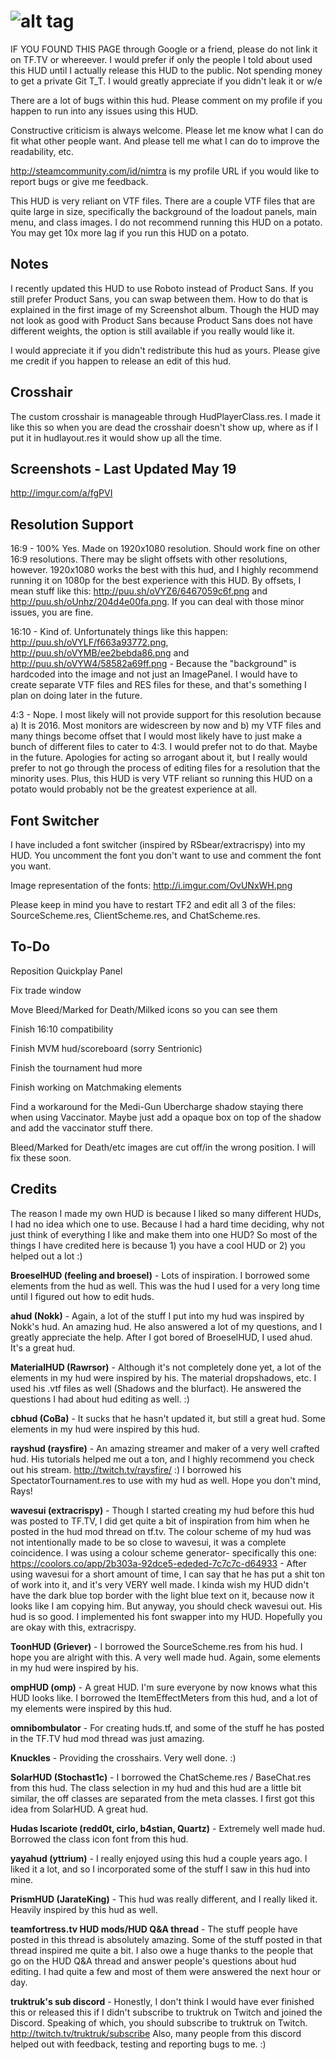 ![alt tag](http://puu.sh/oRp0y/a594ec6009.png)
=========

IF YOU FOUND THIS PAGE through Google or a friend, please do not link it on TF.TV or whereever. I would prefer if only the people I told about used this HUD until I actually release this HUD to the public. Not spending money to get a private Git T_T. I would greatly appreciate if you didn't leak it or w/e

There are a lot of bugs within this hud. Please comment on my profile if you happen to run into any issues using this HUD.

Constructive criticism is always welcome. Please let me know what I can do fit what other people want. And please tell me what I can do to improve the readability, etc.

http://steamcommunity.com/id/nimtra is my profile URL if you would like to report bugs or give me feedback. 

This HUD is very reliant on VTF files. There are a couple VTF files that are quite large in size, specifically the background of the loadout panels, main menu, and class images. I do not recommend running this HUD on a potato. You may get 10x more lag if you run this HUD on a potato.

Notes
------------

I recently updated this HUD to use Roboto instead of Product Sans. If you still prefer Product Sans, you can swap between them. How to do that is explained in the first image of my Screenshot album. Though the HUD may not look as good with Product Sans because Product Sans does not have different weights, the option is still available if you really would like it.

I would appreciate it if you didn't redistribute this hud as yours. Please give me credit if you happen to release an edit of this hud.

Crosshair
--------------
The custom crosshair is manageable through HudPlayerClass.res. I made it like this so when you are dead the crosshair doesn't show up, where as if I put it in hudlayout.res it would show up all the time. 

Screenshots - Last Updated May 19
----------
http://imgur.com/a/fgPVI

Resolution Support
----------
16:9 - 100% Yes. Made on 1920x1080 resolution. Should work fine on other 16:9 resolutions. There may be slight offsets with other resolutions, however. 1920x1080 works the best with this hud, and I highly recommend running it on 1080p for the best experience with this HUD. By offsets, I mean stuff like this: http://puu.sh/oVYZ6/6467059c6f.png and http://puu.sh/oUnhz/204d4e00fa.png. If you can deal with those minor issues, you are fine.

16:10 - Kind of. Unfortunately things like this happen: http://puu.sh/oVYLF/f663a93772.png, http://puu.sh/oVYMB/ee2bebda86.png and http://puu.sh/oVYW4/58582a69ff.png - Because the "background" is hardcoded into the image and not just an ImagePanel. I would have to create separate VTF files and RES files for these, and that's something I plan on doing later in the future.

4:3 - Nope. I most likely will not provide support for this resolution because a) It is 2016. Most monitors are widescreen by now and b) my VTF files and many things become offset that I would most likely have to just make a bunch of different files to cater to 4:3. I would prefer not to do that. Maybe in the future. Apologies for acting so arrogant about it, but I really would prefer to not go through the process of editing files for a resolution that the minority uses. Plus, this HUD is very VTF reliant so running this HUD on a potato would probably not be the greatest experience at all.

Font Switcher
------------
I have included a font switcher (inspired by RSbear/extracrispy) into my HUD. You uncomment the font you don't want to use and comment the font you want.

Image representation of the fonts: http://i.imgur.com/OvUNxWH.png

Please keep in mind you have to restart TF2 and edit all 3 of the files: SourceScheme.res, ClientScheme.res, and ChatScheme.res.

To-Do
---------

Reposition Quickplay Panel

Fix trade window

Move Bleed/Marked for Death/Milked icons so you can see them

Finish 16:10 compatibility

Finish MVM hud/scoreboard (sorry Sentrionic)

Finish the tournament hud more

Finish working on Matchmaking elements

Find a workaround for the Medi-Gun Ubercharge shadow staying there when using Vaccinator. Maybe just add a opaque box on top of the shadow and add the vaccinator stuff there.

Bleed/Marked for Death/etc images are cut off/in the wrong position. I will fix these soon.

Credits
---------

The reason I made my own HUD is because I liked so many different HUDs, I had no idea which one to use. Because I had a hard time deciding, why not just think of everything I like and make them into one HUD? So most of the things I have credited here is because 1) you have a cool HUD or 2) you helped out a lot :)

<b>BroeselHUD (feeling and broesel)</b> - Lots of inspiration. I borrowed some elements from the hud as well. This was the hud I used for a very long time until I figured out how to edit huds.

<b>ahud (Nokk)</b> - Again, a lot of the stuff I put into my hud was inspired by Nokk's hud. An amazing hud. He also answered a lot of my questions, and I greatly appreciate the help. After I got bored of BroeselHUD, I used ahud. It's a great hud.

<b>MaterialHUD (Rawrsor)</b> - Although it's not completely done yet, a lot of the elements in my hud were inspired by his. The material dropshadows, etc. I used his .vtf files as well (Shadows and the blurfact). He answered the questions I had about hud editing as well. :)

<b>cbhud (CoBa)</b> - It sucks that he hasn't updated it, but still a great hud. Some elements in my hud were inspired by this hud.

<b>rayshud (raysfire)</b> - An amazing streamer and maker of a very well crafted hud. His tutorials helped me out a ton, and I highly recommend you check out his stream. http://twitch.tv/raysfire/ :) I borrowed his SpectatorTournament.res to use with my hud as well. Hope you don't mind, Rays!

<b>wavesui (extracrispy)</b> - Though I started creating my hud before this hud was posted to TF.TV, I did get quite a bit of inspiration from him when he posted in the hud mod thread on tf.tv. The colour scheme of my hud was not intentionally made to be so close to wavesui, it was a complete coincidence. I was using a colour scheme generator- specifically this one: https://coolors.co/app/2b303a-92dce5-ededed-7c7c7c-d64933 - After using wavesui for a short amount of time, I can say that he has put a shit ton of work into it, and it's very VERY well made. I kinda wish my HUD didn't have the dark blue top border with the light blue text on it, because now it looks like I am copying him. But anyway, you should check wavesui out. His hud is so good. I implemented his font swapper into my HUD. Hopefully you are okay with this, extracrispy.

<b>ToonHUD (Griever)</b> - I borrowed the SourceScheme.res from his hud. I hope you are alright with this. A very well made hud. Again, some elements in my hud were inspired by his.

<b>ompHUD (omp)</b> - A great HUD. I'm sure everyone by now knows what this HUD looks like. I borrowed the ItemEffectMeters from this hud, and a lot of my elements were inspired by this hud.

<b>omnibombulator</b> - For creating huds.tf, and some of the stuff he has posted in the TF.TV hud mod thread was just amazing. 

<b>Knuckles</b> - Providing the crosshairs. Very well done. :)

<b>SolarHUD (Stochast1c)</b> - I borrowed the ChatScheme.res / BaseChat.res from this hud. The class selection in my hud and this hud are a little bit similar, the off classes are separated from the meta classes. I first got this idea from SolarHUD. A great hud.

<b>Hudas Iscariote (redd0t, cirlo, b4stian, Quartz)</b> - Extremely well made hud. Borrowed the class icon font from this hud.

<b>yayahud (yttrium)</b> - I really enjoyed using this hud a couple years ago. I liked it a lot, and so I incorporated some of the stuff I saw in this hud into mine.

<b>PrismHUD (JarateKing)</b> - This hud was really different, and I really liked it. Heavily inspired by this hud as well.

<b>teamfortress.tv HUD mods/HUD Q&A thread</b> - The stuff people have posted in this thread is absolutely amazing. Some of the stuff posted in that thread inspired me quite a bit. I also owe a huge thanks to the people that go on the HUD Q&A thread and answer people's questions about hud editing. I had quite a few and most of them were answered the next hour or day.

<b>truktruk's sub discord</b> - Honestly, I don't think I would have ever finished this or released this if I didn't subscribe to truktruk on Twitch and joined the Discord. Speaking of which, you should subscribe to truktruk on Twitch. http://twitch.tv/truktruk/subscribe Also, many people from this discord helped out with feedback, testing and reporting bugs to me. :)

